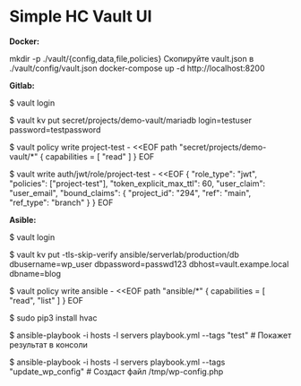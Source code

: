 # Simple HC Vault UI

**Docker:**

mkdir -p ./vault/{config,data,file,policies}
Скопируйте vault.json в ./vault/config/vault.json
docker-compose up -d
http://localhost:8200

**Gitlab:**

$ vault login

$ vault kv put secret/projects/demo-vault/mariadb login=testuser password=testpassword

$ vault policy write project-test - <<EOF
path "secret/projects/demo-vault/*" {
  capabilities = [ "read" ]
}
EOF

$ vault write auth/jwt/role/project-test - <<EOF
{
  "role_type": "jwt",
  "policies": ["project-test"],
  "token_explicit_max_ttl": 60,
  "user_claim": "user_email",
  "bound_claims": {
    "project_id": "294",
    "ref": "main",
    "ref_type": "branch"
  }
}
EOF


**Asible:**

$ vault login

$ vault kv put -tls-skip-verify ansible/serverlab/production/db dbusername=wp_user dbpassword=passwd123  dbhost=vault.exampe.local dbname=blog

$ vault policy write ansible - <<EOF
path "ansible/*" {
  capabilities = [ "read", "list" ]
}
EOF

$ sudo pip3 install hvac

$ ansible-playbook -i hosts -l servers playbook.yml --tags "test" # Покажет результат в консоли

$ ansible-playbook -i hosts -l servers playbook.yml --tags "update_wp_config" # Создаст файл /tmp/wp-config.php